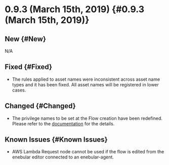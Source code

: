 # 0.9.3 (March 15th, 2019) {#0.9.3 (March 15th, 2019)}

## New {#New}

N/A

## Fixed {#Fixed}

- The rules applied to asset names were inconsistent across asset name types and it has been fixed. All asset names will be registered in lower cases.

## Changed {#Changed}

- The privilege names to be set at the Flow creation have been redefined. Please refer to the [documentation](https://docs.enebular.com/ja/Config/Access.html) for the details.

## Known Issues {#Known Issues}

- AWS Lambda Request node cannot be used if the flow is edited from the enebular editor connected to an enebular-agent.